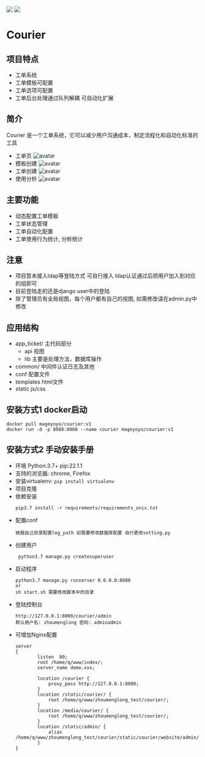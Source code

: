 ![](https://img.shields.io/github/languages/code-size/menglong81/courier.svg)
![](https://img.shields.io/badge/createby-menglong81-green)
# Courier

## 项目特点
 * 工单系统
 * 工单模板可配置
 * 工单选项可配置
 * 工单后台处理通过队列解耦 可自动化扩展

## 简介

Courier 是一个工单系统，它可以减少用户沟通成本，制定流程化和自动化标准的工具
* 工单页
![avatar](http://rcyc0zoae.bkt.gdipper.com/WechatIMG471.png)
* 模板创建
![avatar](http://rcyc0zoae.bkt.gdipper.com/WechatIMG475.png)
* 工单创建
![avatar](http://rcyc0zoae.bkt.gdipper.com/WechatIMG476.png)
* 使用分析
![avatar](http://rcyc0zoae.bkt.gdipper.com/WechatIMG474.png)

## 主要功能
* 动态配置工单模板
* 工单状态管理
* 工单自动化配置
* 工单使用行为统计, 分析统计

## 注意
* 项目暂未接入ldap等登陆方式 可自行接入 ldap认证通过后把用户加入到对应的组即可
* 目前登陆走的还是django user中的登陆
* 除了管理员有全局视图，每个用户都有自己的视图, 如需修改请在admin.py中修改

## 应用结构

* app_ticket/
	主代码部分
	* api 视图
	* lib 主要是处理方法，数据库操作
* common/
    中间件认证日志及其他
* conf
    配置文件
* templates
    html文件
* static
    js/css

## 安装方式1 docker启动 
   ```
   docker pull mageyoyo/courier:v1 
   docker run -d -p 8080:8080 --name courier mageyoyo/courier:v1 
   ```
## 安装方式2 手动安装手册
* 环境 Python:3.7+  pip:22.1.1
* 支持的浏览器: chrome, Firefox
* 安装virtualenv: `pip install virtualenv`
* 项目克隆
* 依赖安装
    ```
    pip3.7 install -r requirements/requirements_unix.txt
    ```
* 配置conf 
    ```
    根据自己目录配置log_path 如需要修改数据库配置 自行更改setting.py
    ```
* 创建用户
    ```
     python3.7 manage.py createsuperuser
    ```
* 启动程序
    ```
    python3.7 manage.py runserver 0.0.0.0:8000
    or
    sh start.sh 需要修改脚本中的目录
    ```
* 登陆控制台
    ```
    http://127.0.0.1:8000/courier/admin
    默认用户名: zhoumenglong 密码: adminadmin
    ```
* 可增加Nginx配置
    ```
    server
    {
            listen  80;
            root /home/q/www/index/;
            server_name demo.xxx;

            location /courier {
                proxy_pass http://127.0.0.1:8000;
            }
            location /static/courier/ {
		        root /home/q/www/zhoumenglong_test/courier/;
            }
            location /media/courier/ {
		        root /home/q/www/zhoumenglong_test/courier/;
            }
            location /static/admin/ {
		        alias /home/q/www/zhoumenglong_test/courier/static/courier/website/admin/;
            }
    }
    ```
   